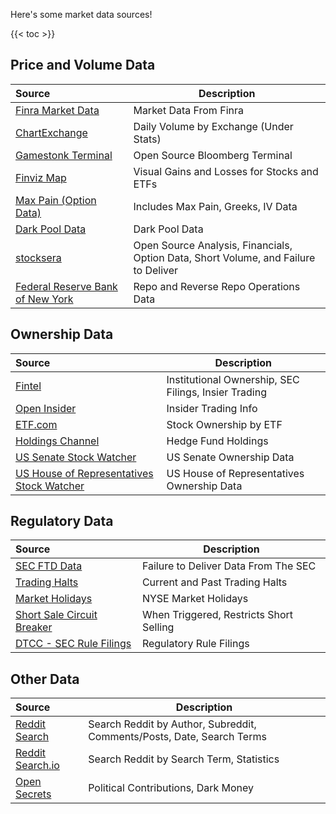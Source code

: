 Here's some market data sources!

{{< toc >}}

## Price and Volume Data
| Source | Description
:---|---
| [Finra Market Data](http://finra-markets.morningstar.com/MarketData/EquityOptions/default.jsp) | Market Data From Finra
| [ChartExchange](https://chartexchange.com) | Daily Volume by Exchange (Under Stats)
| [Gamestonk Terminal](https://github.com/GamestonkTerminal/GamestonkTerminal) | Open Source Bloomberg Terminal
| [Finviz Map](https://finviz.com/map.ashx) | Visual Gains and Losses for Stocks and ETFs
| [Max Pain (Option Data)](https://maximum-pain.com) | Includes Max Pain, Greeks, IV Data
| [Dark Pool Data](https://www.stockgrid.io/darkpools) | Dark Pool Data
| [stocksera](https://stocksera.pythonanywhere.com/) | Open Source Analysis, Financials, Option Data, Short Volume, and Failure to Deliver
| [Federal Reserve Bank of New York](https://apps.newyorkfed.org/markets/autorates/tomo-results-display?SHOWMORE=TRUE&startDate=01/01/2000&enddate=01/01/2000) | Repo and Reverse Repo Operations Data

## Ownership Data
| Source | Description
:---|---
| [Fintel](https://fintel.io/) | Institutional Ownership, SEC Filings, Insier Trading
| [Open Insider](http://openinsider.com/) | Insider Trading Info
| [ETF.com](https://www.etf.com/etfanalytics/etf-stock-finder) | Stock Ownership by ETF
| [Holdings Channel](https://www.holdingschannel.com/bystock/) | Hedge Fund Holdings
| [US Senate Stock Watcher](https://senatestockwatcher.com/) | US Senate Ownership Data
| [US House of Representatives Stock Watcher](https://housestockwatcher.com/) | US House of Representatives Ownership Data

## Regulatory Data
| Source | Description
:---|---
| [SEC FTD Data](https://www.sec.gov/data/foiadocsfailsdatahtm) | Failure to Deliver Data From The SEC
| [Trading Halts](https://nasdaqtrader.com/trader.aspx?id=TradeHalts) | Current and Past Trading Halts
| [Market Holidays](https://www.nyse.com/markets/hours-calendars) | NYSE Market Holidays
| [Short Sale Circuit Breaker](https://www.nasdaqtrader.com/trader.aspx?id=ShortSaleCircuitBreaker) | When Triggered, Restricts Short Selling
| [DTCC - SEC Rule Filings](https://www.dtcc.com/legal/sec-rule-filings) | Regulatory Rule Filings

## Other Data
| Source | Description
:---|---
| [Reddit Search](https://camas.github.io/reddit-search/) | Search Reddit by Author, Subreddit, Comments/Posts, Date, Search Terms
| [Reddit Search.io](https://redditsearch.io/) | Search Reddit by Search Term, Statistics
| [Open Secrets](https://www.opensecrets.org/) | Political Contributions, Dark Money
